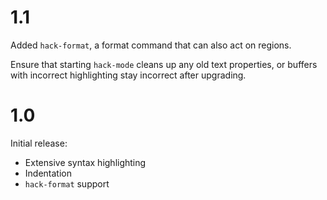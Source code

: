 # 1.1

Added `hack-format`, a format command that can also act on regions.

Ensure that starting `hack-mode` cleans up any old text properties, or
buffers with incorrect highlighting stay incorrect after upgrading.

# 1.0

Initial release:

* Extensive syntax highlighting
* Indentation
* `hack-format` support
